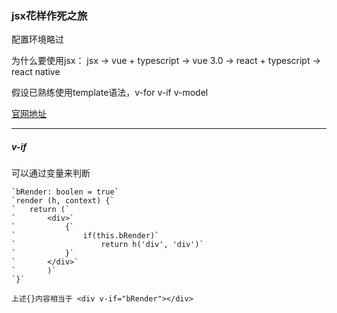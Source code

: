 ### jsx花样作死之旅

配置环境略过

为什么要使用jsx：
	jsx -> 
	vue + typescript ->
	vue 3.0 ->
	react + typescript ->
	react native

假设已熟练使用template语法，v-for v-if v-model 

[官网地址](https://cn.vuejs.org/v2/guide/render-function.html)

---

##### v-if

可以通过变量来判断
	
	
	`bRender: boolen = true`
  	`render (h, context) {`
	`	return (`
	`		<div>`
	`			{`
	`				if(this.bRender)`
	`					return h('div', 'div')`
	`			}`
	`		</div>`
	`		)`
	`}`
	
	上述{}内容相当于 <div v-if="bRender"></div>
